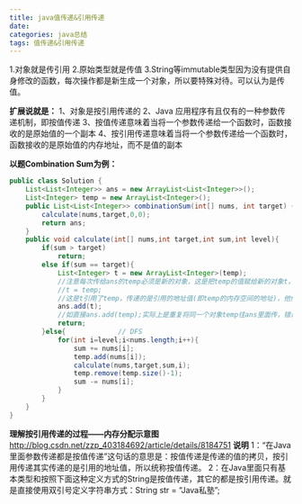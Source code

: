 ```yaml
---
title: java值传递&引用传递
date: 
categories: java总结
tags: 值传递&引用传递
---
```

1.对象就是传引用
2.原始类型就是传值
3.String等immutable类型因为没有提供自身修改的函数，每次操作都是新生成一个对象，所以要特殊对待。可以认为是传值。
<!-- more -->
**扩展说就是：**
1、对象是按引用传递的
2、Java 应用程序有且仅有的一种参数传递机制，即按值传递
3、按值传递意味着当将一个参数传递给一个函数时，函数接收的是原始值的一个副本
4、按引用传递意味着当将一个参数传递给一个函数时，函数接收的是原始值的内存地址，而不是值的副本

**以题Combination Sum为例：**
``` java
public class Solution {
	List<List<Integer>> ans = new ArrayList<List<Integer>>();
	List<Integer> temp = new ArrayList<Integer>();
    public List<List<Integer>> combinationSum(int[] nums, int target) {
		calculate(nums,target,0,0);
		return ans;
    }
	public void calculate(int[] nums,int target,int sum,int level){
		if(sum > target)
			return;
		else if(sum == target){
			List<Integer> t = new ArrayList<Integer>(temp); 
			//注意每次传给ans的temp必须是新的对象，这是把temp的值赋给新的对象t，此后temp的改变不影响t，temp与t完全无关，这是**值传递**；
			//t = temp;                                    
			//这是t引用了temp，传递的是引用的地址值(即temp的内存空间的地址)，他们指向同一个内存空间，此后temp的改变直接影响t，temp与t完全关联，这是**引用传递**；
			ans.add(t);                                     
			//如直接ans.add(temp);实际上是重复将同一个对象temp往ans里面传，错误。
			return;
		}else{             // DFS
			for(int i=level;i<nums.length;i++){
				sum += nums[i];
				temp.add(nums[i]);
				calculate(nums,target,sum,i);
				temp.remove(temp.size()-1);
				sum -= nums[i];
			}
		}
	}
}
```
**理解按引用传递的过程——内存分配示意图**
http://blog.csdn.net/zzp_403184692/article/details/8184751
**说明**
1：“在Java里面参数传递都是按值传递”这句话的意思是：按值传递是传递的值的拷贝，按引用传递其实传递的是引用的地址值，所以统称按值传递。
2：在Java里面只有基本类型和按照下面这种定义方式的String是按值传递，其它的都是按引用传递。就是直接使用双引号定义字符串方式：String str = “Java私塾”;